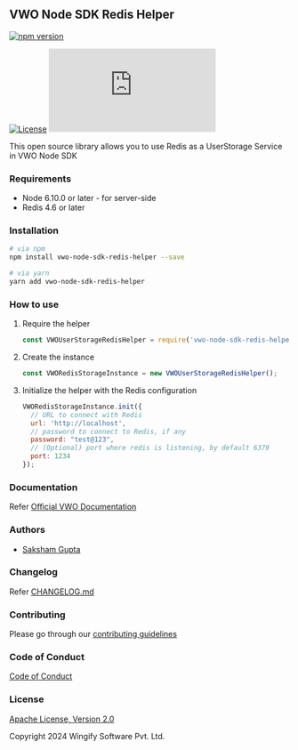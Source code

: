 ## VWO Node SDK Redis Helper

[![npm version](https://badge.fury.io/js/vwo-node-sdk-redis-helper.svg)](https://www.npmjs.com/package/vwo-node-sdk-redis-helper)

[![License](https://img.shields.io/badge/License-Apache%202.0-blue.svg)](http://www.apache.org/licenses/LICENSE-2.0)
![](http://img.badgesize.io/wingify/vwo-node-sdk-redis-helper/master/dist/vwo-javascript-sdk.min.js?compression=gzip&color=blue)

This open source library allows you to use Redis as a UserStorage Service in VWO Node SDK

### Requirements

- Node 6.10.0 or later - for server-side
- Redis 4.6 or later

### Installation

```bash
# via npm
npm install vwo-node-sdk-redis-helper --save

# via yarn
yarn add vwo-node-sdk-redis-helper
```

### How to use

1. Require the helper

    ```javascript
    const VWOUserStorageRedisHelper = require('vwo-node-sdk-redis-helper');
    ```

2. Create the instance

    ```javascript
    const VWORedisStorageInstance = new VWOUserStorageRedisHelper();
    ```

3. Initialize the helper with the Redis configuration

    ```javascript
    VWORedisStorageInstance.init({
      // URL to connect with Redis
      url: 'http://localhost',
      // password to connect to Redis, if any
      password: "test@123",
      // (Optional) port where redis is listening, by default 6379
      port: 1234
    });
    ```

### Documentation

Refer [Official VWO Documentation](https://developers.vwo.com/docs/fullstack-overview)

### Authors

* [Saksham Gupta](https://github.com/sakshamg1304)

### Changelog

Refer [CHANGELOG.md](https://github.com/wingify/vwo-node-sdk-redis-helper/blob/master/CHANGELOG.md)

### Contributing

Please go through our [contributing guidelines](https://github.com/wingify/vwo-node-sdk-redis-helper/blob/master/CONTRIBUTING.md)

### Code of Conduct

[Code of Conduct](https://github.com/wingify/vwo-node-sdk-redis-helper/blob/master/CODE_OF_CONDUCT.md)

### License

[Apache License, Version 2.0](https://github.com/wingify/vwo-node-sdk-redis-helper/blob/master/LICENSE)

Copyright 2024 Wingify Software Pvt. Ltd.
